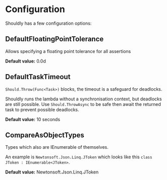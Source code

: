 # Configuration

Shouldly has a few configuration options:


## DefaultFloatingPointTolerance

Allows specifying a floating point tolerance for all assertions

**Default value:** 0.0d


## DefaultTaskTimeout

`Should.Throw(Func<Task>)` blocks, the timeout is a safeguard for deadlocks.

Shouldly runs the lambda without a synchronisation context, but deadlocks are still possible. Use `Should.ThrowAsync` to be safe then await the returned task to prevent possible deadlocks.

**Default value:** 10 seconds


## CompareAsObjectTypes

Types which also are IEnumerable of themselves.

An example is `Newtonsoft.Json.Linq.JToken` which looks like this `class JToken : IEnumerable<JToken>`.

**Default value:** Newtonsoft.Json.Linq.JToken